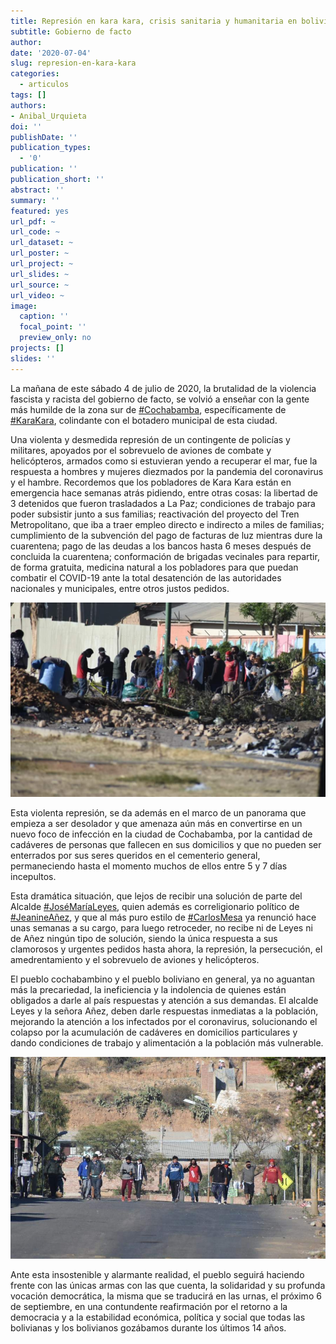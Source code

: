 ```yaml
--- 
title: Represión en kara kara, crisis sanitaria y humanitaria en bolivia
subtitle: Gobierno de facto
author: 
date: '2020-07-04'
slug: represion-en-kara-kara
categories:
  - articulos
tags: []
authors: 
- Anibal_Urquieta
doi: ''
publishDate: ''
publication_types:
  - '0'
publication: ''
publication_short: ''
abstract: ''
summary: ''
featured: yes
url_pdf: ~
url_code: ~
url_dataset: ~
url_poster: ~
url_project: ~
url_slides: ~
url_source: ~
url_video: ~
image:
  caption: ''
  focal_point: ''
  preview_only: no
projects: []
slides: ''
---
```


La mañana de este sábado 4 de julio de 2020, la brutalidad de la violencia fascista y racista del gobierno de facto, se volvió a enseñar con la gente más humilde de la zona sur de [#Cochabamba](), específicamente de [#KaraKara](), colindante con el botadero municipal de esta ciudad. 

Una violenta y desmedida represión de un contingente de policías y militares, apoyados por el sobrevuelo de aviones de combate y helicópteros, armados como si estuvieran yendo a recuperar el mar, fue la respuesta a hombres y mujeres diezmados por la pandemia del coronavirus y el hambre. Recordemos que los pobladores de Kara Kara están en emergencia hace semanas atrás pidiendo, entre otras cosas: la libertad de 3 detenidos que fueron trasladados a La Paz; condiciones de trabajo para poder subsistir junto a sus familias; reactivación del proyecto del Tren Metropolitano, que iba a traer empleo directo e indirecto a miles de familias; cumplimiento de la subvención del pago de facturas de luz mientras dure la cuarentena; pago de las deudas a los bancos hasta 6 meses después de concluida la cuarentena; conformación de brigadas vecinales para repartir, de forma gratuita, medicina natural a los pobladores para que puedan combatir el COVID-19 ante la total desatención de las autoridades nacionales y municipales, entre otros justos pedidos. 

![](1.jpeg)

Esta violenta represión, se da además en el marco de un panorama que empieza a ser desolador y que amenaza aún más en convertirse en un nuevo foco de infección en la ciudad de Cochabamba, por la cantidad de cadáveres de personas que fallecen en sus domicilios y que no pueden ser enterrados por sus seres queridos en el cementerio general, permaneciendo hasta el momento muchos de ellos entre 5 y 7 días incepultos. 

Esta dramática situación, que lejos de recibir una solución de parte del Alcalde [#JoséMaríaLeyes](), quien además es correligionario político de [#JeanineAñez](), y que al más puro estilo de [#CarlosMesa]() ya renunció hace unas semanas a su cargo, para luego retroceder, no recibe ni de Leyes ni de Añez ningún tipo de solución, siendo la única respuesta a sus clamorosos y urgentes pedidos hasta ahora, la represión, la persecución, el amedrentamiento y el sobrevuelo de aviones y helicópteros.

El pueblo cochabambino y el pueblo boliviano en general, ya no aguantan más la precariedad, la ineficiencia y la indolencia de quienes están obligados a darle al país respuestas y atención a sus demandas. El alcalde Leyes y la señora Añez, deben darle respuestas inmediatas a la población, mejorando la atención a los infectados por el coronavirus, solucionando el colapso por la acumulación de cadáveres en domicilios particulares y dando condiciones de trabajo y alimentación a la población más vulnerable.

![](2.jpeg)

Ante esta insostenible y alarmante realidad, el pueblo seguirá haciendo frente con las únicas armas con las que cuenta, la solidaridad y su profunda vocación democrática, la misma que se traducirá en las urnas, el próximo 6 de septiembre, en una contundente reafirmación por el retorno a la democracia y a la estabilidad económica, política y social que todas las bolivianas y los bolivianos gozábamos durante los últimos 14 años.